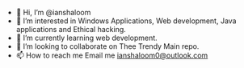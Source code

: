 - 👋 Hi, I’m @ianshaloom
- 👀 I’m interested in Windows Applications, Web development, Java applications and Ethical hacking.
- 🌱 I’m currently learning web development.
- 💞️ I’m looking to collaborate on Thee Trendy Main repo.
- 📫 How to reach me Email me ianshaloom0@outlook.com

<!---
ianshaloom/ianshaloom is a ✨ special ✨ repository because its `README.md` (this file) appears on your GitHub profile.
You can click the Preview link to take a look at your changes.
--->
